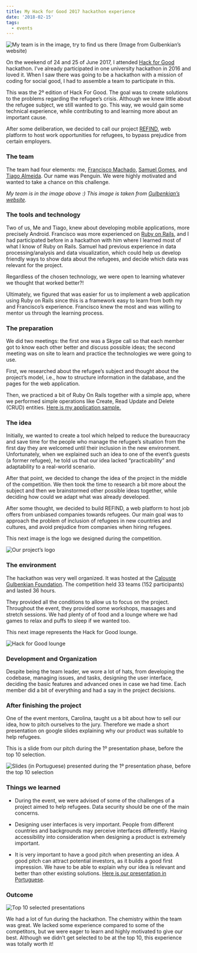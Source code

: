 ```yaml
---
title: My Hack for Good 2017 hackathon experience
date: '2018-02-15'
tags:
  - events
---
```


![My team is in the image, try to find us there (Image from [Gulbenkian’s website](https://gulbenkian.pt/project/hack-for-good/))](/images/hackforgood-1.png)

On the weekend of 24 and 25 of June 2017, I attended [Hack for Good](http://hackforgood.pt) hackathon. I’ve already participated in one university hackathon in 2016 and loved it. When I saw there was going to be a hackathon with a mission of coding for social good, I had to assemble a team to participate in this.

This was the 2º edition of Hack For Good. The goal was to create solutions to the problems regarding the refugee’s crisis. Although we knew little about the refugee subject, we still wanted to go. This way, we would gain some technical experience, while contributing to and learning more about an important cause.

After some deliberation, we decided to call our project [REFIND](https://github.com/CodeFiasco/hack-for-good-2017), web platform to host work opportunities for refugees, to bypass prejudice from certain employers.

### The team

The team had four elements: me, [Francisco Machado](https://github.com/CodeFiasco), [Samuel Gomes](https://github.com/samgomes), and [Tiago Almeida](https://twitter.com/talmeida99). Our name was Penguin. We were highly motivated and wanted to take a chance on this challenge.

_My team is in the image above :) This image is taken from [Gulbenkian’s website](https://gulbenkian.pt/project/hack-for-good/)._

### The tools and technology

Two of us, Me and Tiago, knew about developing mobile applications, more precisely Android. Francisco was more experienced on [Ruby on Rails](http://rubyonrails.org/), and I had participated before in a hackathon with him where I learned most of what I know of Ruby on Rails. Samuel had previous experience in data processing/analysis and data visualization, which could help us develop friendly ways to show data about the refugees, and decide which data was relevant for the project.

Regardless of the chosen technology, we were open to learning whatever we thought that worked better?!

Ultimately, we figured that was easier for us to implement a web application using Ruby on Rails since this is a framework easy to learn from both my and Francisco’s experience. Francisco knew the most and was willing to mentor us through the learning process.

### The preparation

We did two meetings: the first one was a Skype call so that each member got to know each other better and discuss possible ideas; the second meeting was on site to learn and practice the technologies we were going to use.

First, we researched about the refugee’s subject and thought about the project’s model, i.e., how to structure information in the database, and the pages for the web application.

Then, we practiced a bit of Ruby On Rails together with a simple app, where we performed simple operations like Create, Read Update and Delete (CRUD) entities. [Here is my application sample.](https://github.com/isabelcosta/pessoa-app)

### The idea

Initially, we wanted to create a tool which helped to reduce the bureaucracy and save time for the people who manage the refugee’s situation from the first day they are welcomed until their inclusion in the new environment. Unfortunately, when we explained such an idea to one of the event’s guests (a former refugee), he told us that our idea lacked “practicability” and adaptability to a real-world scenario.

After that point, we decided to change the idea of the project in the middle of the competition. We then took the time to research a bit more about the subject and then we brainstormed other possible ideas together, while deciding how could we adapt what was already developed.

After some thought, we decided to build REFIND, a web platform to host job offers from unbiased companies towards refugees. Our main goal was to approach the problem of inclusion of refugees in new countries and cultures, and avoid prejudice from companies when hiring refugees.

This next image is the logo we designed during the competition.

![Our project’s logo](/images/hackforgood-2.png)

### The environment

The hackathon was very well organized. It was hosted at the [Calouste Gulbenkian Foundation](https://gulbenkian.pt/). The competition held 33 teams (152 participants) and lasted 36 hours.

They provided all the conditions to allow us to focus on the project. Throughout the event, they provided some workshops, massages and stretch sessions. We had plenty of of food and a lounge where we had games to relax and puffs to sleep if we wanted too.

This next image represents the Hack for Good lounge.

![Hack for Good lounge](/images/hackforgood-3.png)

### Development and Organization

Despite being the team leader, we wore a lot of hats, from developing the codebase, managing issues, and tasks, designing the user interface, deciding the basic features and advanced ones in case we had time. Each member did a bit of everything and had a say in the project decisions.

### After finishing the project

One of the event mentors, Carolina, taught us a bit about how to sell our idea, how to pitch ourselves to the jury. Therefore we made a short presentation on google slides explaining why our product was suitable to help refugees.

This is a slide from our pitch during the 1º presentation phase, before the top 10 selection.

![Slides (in Portuguese) presented during the 1º presentation phase, before the top 10 selection](/images/hackforgood-4.png)

### Things we learned

* During the event, we were advised of some of the challenges of a project aimed to help refugees. Data security should be one of the main concerns.

* Designing user interfaces is very important. People from different countries and backgrounds may perceive interfaces differently. Having accessibility into consideration when designing a product is extremely important.

* It is very important to have a good pitch when presenting an idea. A good pitch can attract potential investors, as it builds a good first impression. We have to be able to explain why our idea is relevant and better than other existing solutions. [Here is our presentation in Portuguese](https://github.com/CodeFiasco/hack-for-good-2017/blob/master/T21-hack-for-good-presentation.pdf).

### Outcome

![Top 10 selected presentations](/images/hackforgood-5.png)

We had a lot of fun during the hackathon. The chemistry within the team was great. We lacked some experience compared to some of the competitors, but we were eager to learn and highly motivated to give our best. Although we didn’t get selected to be at the top 10, this experience was totally worth it!

